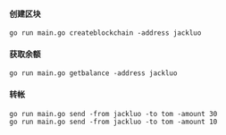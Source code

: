 

#### 创建区块
```shell
go run main.go createblockchain -address jackluo
```
#### 获取余额
```shell
go run main.go getbalance -address jackluo
```
#### 转帐
```shell
go run main.go send -from jackluo -to tom -amount 30
go run main.go send -from jackluo -to tom -amount 10
```